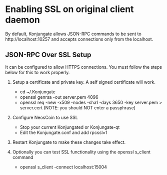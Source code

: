 Enabling SSL on original client daemon
======================================
By default, Konjungate allows JSON-RPC commands to be sent to http://localhost:10257
and accepts connections only from the localhost.

JSON-RPC Over SSL Setup
-----------------------
It can be configured to allow HTTPS connections.  You must follow the steps below
for this to work properly.

1. Setup a certificate and private key.  A self signed certificate will work.
    * cd ~/.Konjungate
    * openssl genrsa -out server.pem 4096
    * openssl req -new -x509 -nodes -sha1 -days 3650 -key server.pem > server.cert
    (NOTE: you should NOT enter a passphrase)

2. Configure NeosCoin to use SSL
    * Stop your current Konjungated or Konjungate-qt
    * Edit the Konjungate.conf and add
      rpcssl=1

3. Restart Konjungate to make these changes take effect.

4. Optionally you can test SSL functionality using the openssl s_client command
    * openssl s_client -connect localhost:15004
